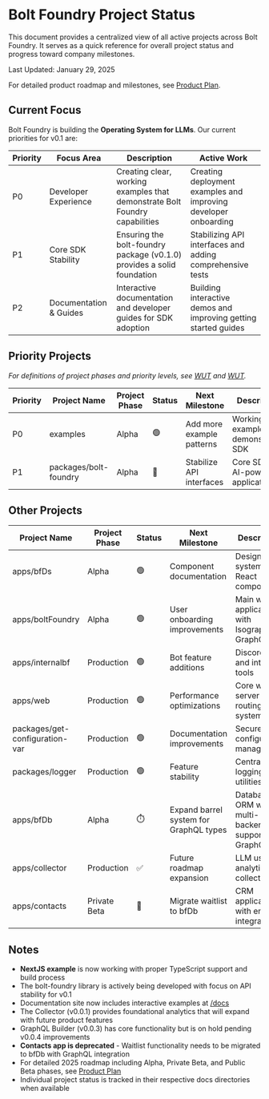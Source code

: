 # Bolt Foundry Project Status

This document provides a centralized view of all active projects across Bolt
Foundry. It serves as a quick reference for overall project status and progress
toward company milestones.

Last Updated: January 29, 2025

For detailed product roadmap and milestones, see [Product Plan](../../404.md).

## Current Focus

Bolt Foundry is building the **Operating System for LLMs**. Our current
priorities for v0.1 are:

| Priority | Focus Area             | Description                                                                 | Active Work                                                     |
| -------- | ---------------------- | --------------------------------------------------------------------------- | --------------------------------------------------------------- |
| P0       | Developer Experience   | Creating clear, working examples that demonstrate Bolt Foundry capabilities | Creating deployment examples and improving developer onboarding |
| P1       | Core SDK Stability     | Ensuring the bolt-foundry package (v0.1.0) provides a solid foundation      | Stabilizing API interfaces and adding comprehensive tests       |
| P2       | Documentation & Guides | Interactive documentation and developer guides for SDK adoption             | Building interactive demos and improving getting started guides |

## Priority Projects

_For definitions of project phases and priority levels, see [WUT](../../404.md)
and [WUT](../../404.md)._

| Priority | Project Name          | Project Phase | Status | Next Milestone            | Description                          | References                                                                                           |
| -------- | --------------------- | ------------- | ------ | ------------------------- | ------------------------------------ | ---------------------------------------------------------------------------------------------------- |
| P0       | examples              | Alpha         | 🟢     | Add more example patterns | Working examples demonstrating SDK   | [README](../../docs/guides/README.md), [NextJS](../../docs/guides/README.md)                         |
| P1       | packages/bolt-foundry | Alpha         | 🚀     | Stabilize API interfaces  | Core SDK for AI-powered applications | [NPM](https://www.npmjs.com/package/@bolt-foundry/bolt-foundry), [Docs](../../docs/guides/README.md) |

## Other Projects

| Project Name                   | Project Phase | Status | Next Milestone                         | Description                                       | References                                                                    |
| ------------------------------ | ------------- | ------ | -------------------------------------- | ------------------------------------------------- | ----------------------------------------------------------------------------- |
| apps/bfDs                      | Alpha         | 🟢     | Component documentation                | Design system with React components               | [Components](../../404.md)                                                    |
| apps/boltFoundry               | Alpha         | 🟢     | User onboarding improvements           | Main web application with Isograph GraphQL        | [Routes](../../404.md), [Docs](https://boltfoundry.com/docs)                  |
| apps/internalbf                | Production    | 🟢     | Bot feature additions                  | Discord bot and internal tools                    | [Code](../../404.md)                                                          |
| apps/web                       | Production    | 🟢     | Performance optimizations              | Core web server and routing system                | [Web server](../../404.md)                                                    |
| packages/get-configuration-var | Production    | 🟢     | Documentation improvements             | Secure configuration management                   | [NPM](https://www.npmjs.com/package/@bolt-foundry/get-configuration-var)      |
| packages/logger                | Production    | 🟢     | Feature stability                      | Centralized logging utilities                     | [NPM](https://www.npmjs.com/package/@bolt-foundry/logger)                     |
| apps/bfDb                      | Alpha         | ⏱️     | Expand barrel system for GraphQL types | Database ORM with multi-backend support & GraphQL | [README](../../apps/bfDb/memos/guides/data-model.md), [GraphQL](../../404.md) |
| apps/collector                 | Production    | ✅     | Future roadmap expansion               | LLM usage analytics collector                     | [Status](../../apps/collector/memos/guides/status.md)                         |
| apps/contacts                  | Private Beta  | 🚫     | Migrate waitlist to bfDb               | CRM application with email integration            | [Server](../../404.md)                                                        |

## Notes

- **NextJS example** is now working with proper TypeScript support and build
  process
- The bolt-foundry library is actively being developed with focus on API
  stability for v0.1
- Documentation site now includes interactive examples at
  [/docs](https://boltfoundry.com/docs)
- The Collector (v0.0.1) provides foundational analytics that will expand with
  future product features
- GraphQL Builder (v0.0.3) has core functionality but is on hold pending v0.0.4
  improvements
- **Contacts app is deprecated** - Waitlist functionality needs to be migrated
  to bfDb with GraphQL integration
- For detailed 2025 roadmap including Alpha, Private Beta, and Public Beta
  phases, see [Product Plan](../../404.md)
- Individual project status is tracked in their respective docs directories when
  available
